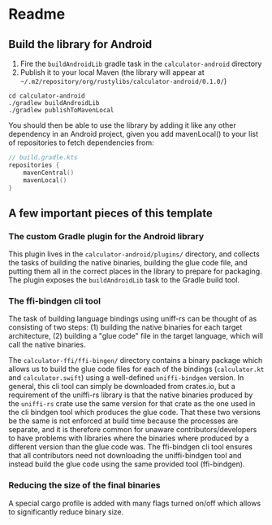 # Readme
## Build the library for Android
1. Fire the `buildAndroidLib` gradle task in the `calculator-android` directory
2. Publish it to your local Maven (the library will appear at `~/.m2/repository/org/rustylibs/calculator-android/0.1.0/`)
```shell
cd calculator-android
./gradlew buildAndroidLib
./gradlew publishToMavenLocal
```

You should then be able to use the library by adding it like any other dependency in an Android project, given you add mavenLocal() to your list of repositories to fetch dependencies from:
```kotlin
// build.gradle.kts
repositories {
    mavenCentral()
    mavenLocal()
}
```

## A few important pieces of this template
### The custom Gradle plugin for the Android library
This plugin lives in the `calculator-android/plugins/` directory, and collects the tasks of building the native binaries, building the glue code file, and putting them all in the correct places in the library to prepare for packaging. The plugin exposes the `buildAndroidLib` task to the Gradle build tool.

### The ffi-bindgen cli tool
The task of building language bindings using uniff-rs can be thought of as consisting of two steps: (1) building the native binaries for each target architecture, (2) building a "glue code" file in the target language, which will call the native binaries. 

The `calculator-ffi/ffi-bingen/` directory contains a binary package which allows us to build the glue code files for each of the bindings (`calculator.kt` and `calculator.swift`) using a well-defined `uniffi-bindgen` version. In general, this cli tool can simply be downloaded from crates.io, but a requirement of the uniffi-rs library is that the native binaries produced by the `uniffi-rs` crate use the same version for that crate as the one used in the cli bindgen tool which produces the glue code. That these two versions be the same is not enforced at build time because the processes are separate, and it is therefore common for unaware contributors/developers to have problems with libraries where the binaries where produced by a different version than the glue code was. The ffi-bindgen cli tool ensures that all contributors need not downloading the uniffi-bindgen tool and instead build the glue code using the same provided tool (ffi-bindgen).

### Reducing the size of the final binaries
A special cargo profile is added with many flags turned on/off which allows to significantly reduce binary size.
